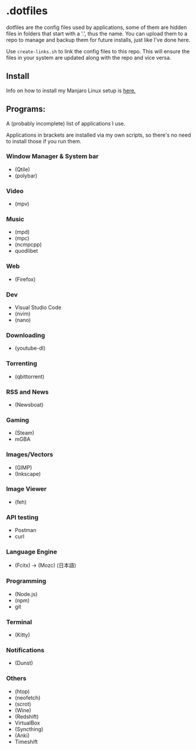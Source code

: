 # .dotfiles

dotfiles are the config files used by applications, some of them are hidden files in folders that start with a '.', thus the name. You can upload them to a repo to manage and backup them for future installs, just like I've done here.

Use `create-links.sh` to link the config files to this repo. This will ensure the files in your system are updated along with the repo and vice versa.

## Install

Info on how to install my Manjaro Linux setup is [here.](https://github.com/Vinesma/.dotfiles/tree/master/install)

## Programs:
A (probably incomplete) list of applications I use.

Applications in brackets are installed via my own scripts, so there's no need to install those if you run them.

### Window Manager & System bar

- (Qtile)
- (polybar)

### Video

- (mpv)

### Music

- (mpd)
- (mpc)
- (ncmpcpp)
- quodlibet

### Web

- (Firefox)

### Dev

- Visual Studio Code
- (nvim)
- (nano)

### Downloading

- (youtube-dl)

### Torrenting

- (qbittorrent)

### RSS and News

- (Newsboat)

### Gaming

- (Steam)
- mGBA

### Images/Vectors

- (GIMP)
- (Inkscape)

### Image Viewer

- (feh)

### API testing

- Postman
- curl

### Language Engine

- (Fcitx) -> (Mozc) (日本語)

### Programming

- (Node.js)
- (npm)
- git

### Terminal

- (Kitty)

### Notifications

- (Dunst)

### Others

- (htop)
- (neofetch)
- (scrot)
- (Wine)
- (Redshift)
- VirtualBox
- (Syncthing)
- (Anki)
- Timeshift
